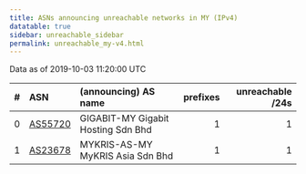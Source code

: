 ```yaml
---
title: ASNs announcing unreachable networks in MY (IPv4)
datatable: true
sidebar: unreachable_sidebar
permalink: unreachable_my-v4.html
---
```


Data as of 2019-10-03 11:20:00 UTC


<div class="datatable-begin"></div>

|   # | ASN                                    | (announcing) AS name               |   prefixes |   unreachable /24s |
|----:|:---------------------------------------|:-----------------------------------|-----------:|-------------------:|
|   0 | [AS55720](unreachable_AS55720-v4.html) | GIGABIT-MY Gigabit Hosting Sdn Bhd |          1 |                  1 |
|   1 | [AS23678](unreachable_AS23678-v4.html) | MYKRIS-AS-MY MyKRIS Asia Sdn Bhd   |          1 |                  1 |

<div class="datatable-end"></div>